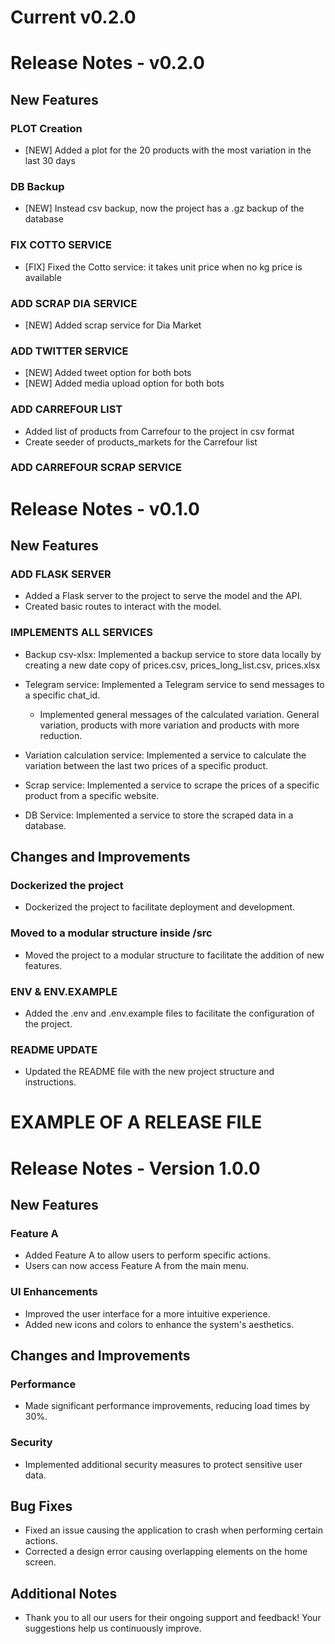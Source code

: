 # Current v0.2.0

# Release Notes - v0.2.0

## New Features

### PLOT Creation
- [NEW] Added a plot for the 20 products with the most variation in the last 30 days

### DB Backup
- [NEW] Instead csv backup, now the project has a .gz backup of the database

### FIX COTTO SERVICE
- [FIX] Fixed the Cotto service: it takes unit price when no kg price is available

### ADD SCRAP DIA SERVICE
- [NEW] Added scrap service for Dia Market

### ADD TWITTER SERVICE
- [NEW] Added tweet option for both bots
- [NEW] Added media upload option for both bots

### ADD CARREFOUR LIST

- Added list of products from Carrefour to the project in csv format
- Create seeder of products_markets for the Carrefour list

### ADD CARREFOUR SCRAP SERVICE

# Release Notes - v0.1.0

## New Features

### ADD FLASK SERVER

- Added a Flask server to the project to serve the model and the API.
- Created basic routes to interact with the model.

### IMPLEMENTS ALL SERVICES

- Backup csv-xlsx: Implemented a backup service to store data locally by creating a new date copy of prices.csv, prices_long_list.csv, prices.xlsx

- Telegram service: Implemented a Telegram service to send messages to a specific chat_id.

  - Implemented general messages of the calculated variation. General variation, products with more variation and products with more reduction.

- Variation calculation service: Implemented a service to calculate the variation between the last two prices of a specific product.

- Scrap service: Implemented a service to scrape the prices of a specific product from a specific website.

- DB Service: Implemented a service to store the scraped data in a database.

## Changes and Improvements

### Dockerized the project

- Dockerized the project to facilitate deployment and development.

### Moved to a modular structure inside /src

- Moved the project to a modular structure to facilitate the addition of new features.

### ENV & ENV.EXAMPLE

- Added the .env and .env.example files to facilitate the configuration of the project.

### README UPDATE

- Updated the README file with the new project structure and instructions.

# EXAMPLE OF A RELEASE FILE

# Release Notes - Version 1.0.0

## New Features

### Feature A

- Added Feature A to allow users to perform specific actions.
- Users can now access Feature A from the main menu.

### UI Enhancements

- Improved the user interface for a more intuitive experience.
- Added new icons and colors to enhance the system's aesthetics.

## Changes and Improvements

### Performance

- Made significant performance improvements, reducing load times by 30%.

### Security

- Implemented additional security measures to protect sensitive user data.

## Bug Fixes

- Fixed an issue causing the application to crash when performing certain actions.
- Corrected a design error causing overlapping elements on the home screen.

## Additional Notes

- Thank you to all our users for their ongoing support and feedback! Your suggestions help us continuously improve.
